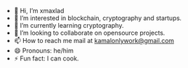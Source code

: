 - 👋 Hi, I’m xmaxlad
- 👀 I’m interested in blockchain, cryptography and startups.
- 🌱 I’m currently learning cryptography.
- 💞️ I’m looking to collaborate on opensource projects.
- 📫 How to reach me mail at kamalonlywork@gmail.com
- 😄 Pronouns: he/him
- ⚡ Fun fact: I can cook.

<!---
0xmaxlad/0xmaxlad is a ✨ special ✨ repository because its `README.md` (this file) appears on your GitHub profile.
You can click the Preview link to take a look at your changes.
--->
